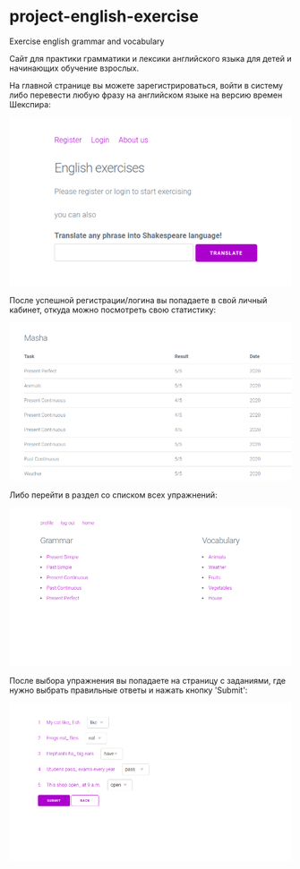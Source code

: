 # project-english-exercise
Exercise english grammar and vocabulary

Сайт для практики грамматики и лексики английского языка для детей и начинающих обучение взрослых.

На главной странице вы можете зарегистрироваться, войти в систему либо перевести любую фразу на английском языке на версию времен Шекспира:

![Alt text](public/images/homepage.png?raw=true "homepage")

После успешной регистрации/логина вы попадаете в свой личный кабинет, откуда можно посмотреть свою статистику:

![Alt text](public/images/statistics.png?raw=true "statistics")

Либо перейти в раздел со списком всех упражнений:

![Alt text](public/images/exercises.png?raw=true "exercises")

После выбора упражнения вы попадаете на страницу с заданиями, где нужно выбрать правильные ответы и нажать кнопку 'Submit':

![Alt text](public/images/exercise.png?raw=true "exercise")

